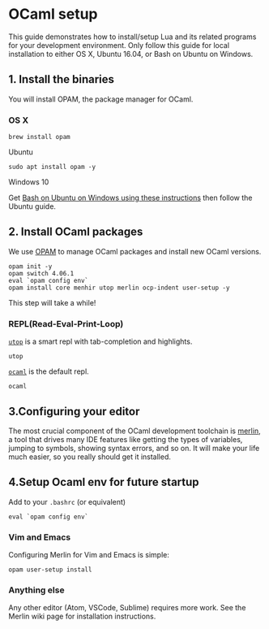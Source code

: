 
# OCaml setup

This guide demonstrates how to install/setup Lua and its related programs for your development environment. Only follow this guide for local installation to either OS X, Ubuntu 16.04, or Bash on Ubuntu on Windows.

## 1. Install the binaries

You will install OPAM, the package manager for OCaml.

### OS X

```
brew install opam
```

Ubuntu

```
sudo apt install opam -y
```

Windows 10

Get [Bash on Ubuntu on Windows using these instructions](https://msdn.microsoft.com/en-us/commandline/wsl/install_guide?f=255&MSPPError=-2147217396) then follow the Ubuntu guide.

## 2. Install OCaml packages

We use [OPAM](https://opam.ocaml.org/) to manage OCaml packages and install new OCaml versions.

```
opam init -y
opam switch 4.06.1
eval `opam config env`
opam install core menhir utop merlin ocp-indent user-setup -y
```

This step will take a while!

### REPL(Read-Eval-Print-Loop)

[`utop`](https://github.com/diml/utop) is a smart repl with tab-completion and highlights.

```
utop
```

[`ocaml`](https://ocaml.org/) is the default repl.

```
ocaml
```

## 3.Configuring your editor

The most crucial component of the OCaml development toolchain is [merlin](https://github.com/ocaml/merlin), a tool that drives many IDE features like getting the types of variables, jumping to symbols, showing syntax errors, and so on. It will make your life much easier, so you really should get it installed.


## 4.Setup Ocaml env for future startup

Add to your `.bashrc` (or equivalent)

```
eval `opam config env`
```

### Vim and Emacs

Configuring Merlin for Vim and Emacs is simple:

```
opam user-setup install
```

### Anything else

Any other editor (Atom, VSCode, Sublime) requires more work. See the Merlin wiki page for installation instructions.

